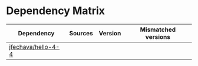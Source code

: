 # Dependency Matrix

Dependency | Sources | Version | Mismatched versions
---------- | ------- | ------- | -------------------
[jfechava/hello-4-4](https://github.com/jfechava/hello-4-4.git) |  | []() | 

